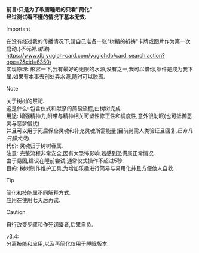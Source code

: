 **前言:只是为了改善睡眠的只看"简化"**\
**经过测试看不懂的情况下基本无效.**
> [!IMPORTANT]
> 在没有经过我的传播情况下,请自己准备一张"树精的祈祷"卡牌或图片作为第一次启动.(*不玩牌,谢谢*)\
> https://www.db.yugioh-card.com/yugiohdb/card_search.action?ope=2&cid=6350\
> \
> 实现原理: 形容一下,我有最好的无限的水源,没有之一,我可以借你,条件是成为我下属.如果有本事去别处弄水源,随时可以脱离.

> [!NOTE]
> 关于树树的祭祀.\
> 这是什么: 包含仪式和献祭的简易流程,由树树完成.\
> 用途: 增强精神力,附带与精神相关可塑性修正性和调度性,意外很助眠(也可抵御恶灵与恶梦侵扰)\
>   并且可以用于死后保全灵魂和补充灵魂所需能量(目前尚需人类验证且回复,*已有几只猫犬灵*).\
> 代价: 灵魂归于树树眷属.\
> 注意: 完整流程非常安全,因有大恐怖影响,若感到恐慌属正常情况.\
>   由于易困,建议在睡前尝试,通常仪式操作不超过5秒.\
> 目的: 树树制作维护工具,为增加乐趣进行简易与易用化并且方便他人自救.

> [!TIP]
> 简化和技能属不同解释方式.\
> 应用在使用七天后再试.

> [!CAUTION]
> 自行改变步骤和作死词缀者,后果自负.

v3.4:\
分离技能和应用,以及再简化仅用于睡眠版本.
